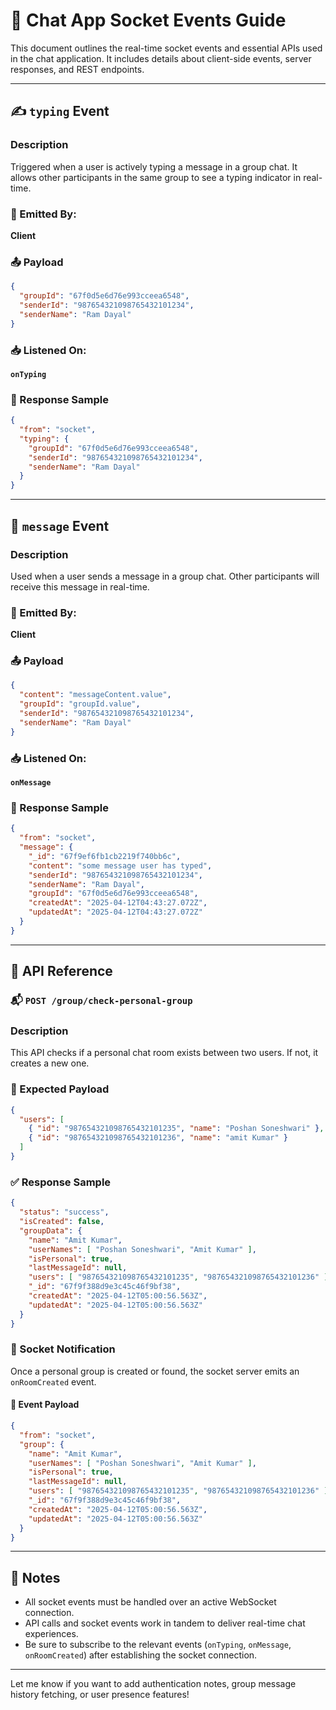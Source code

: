 # 📡 Chat App Socket Events Guide

This document outlines the real-time socket events and essential APIs used in the chat application. It includes details about client-side events, server responses, and REST endpoints.

---

## ✍️ `typing` Event

### Description  
Triggered when a user is actively typing a message in a group chat. It allows other participants in the same group to see a typing indicator in real-time.

### 🔁 Emitted By:  
**Client**

### 📤 Payload
```json
{
  "groupId": "67f0d5e6d76e993cceea6548",
  "senderId": "987654321098765432101234",
  "senderName": "Ram Dayal"
}
```

### 📥 Listened On:  
**`onTyping`**

### 📨 Response Sample
```json
{
  "from": "socket",
  "typing": {
    "groupId": "67f0d5e6d76e993cceea6548",
    "senderId": "987654321098765432101234",
    "senderName": "Ram Dayal"
  }
}
```

---

## 💬 `message` Event

### Description  
Used when a user sends a message in a group chat. Other participants will receive this message in real-time.

### 🔁 Emitted By:  
**Client**

### 📤 Payload
```json
{
  "content": "messageContent.value",
  "groupId": "groupId.value",
  "senderId": "987654321098765432101234",
  "senderName": "Ram Dayal"
}
```

### 📥 Listened On:  
**`onMessage`**

### 📨 Response Sample
```json
{
  "from": "socket",
  "message": {
    "_id": "67f9ef6fb1cb2219f740bb6c",
    "content": "some message user has typed",
    "senderId": "987654321098765432101234",
    "senderName": "Ram Dayal",
    "groupId": "67f0d5e6d76e993cceea6548",
    "createdAt": "2025-04-12T04:43:27.072Z",
    "updatedAt": "2025-04-12T04:43:27.072Z"
  }
}
```

---

## 🔗 API Reference

### 📬 `POST /group/check-personal-group`

### Description  
This API checks if a personal chat room exists between two users. If not, it creates a new one.

### 🧾 Expected Payload
```json
{
  "users": [
    { "id": "987654321098765432101235", "name": "Poshan Soneshwari" },
    { "id": "987654321098765432101236", "name": "amit Kumar" }
  ]
}
```

### ✅ Response Sample
```json
{
  "status": "success",
  "isCreated": false,
  "groupData": {
    "name": "Amit Kumar",
    "userNames": [ "Poshan Soneshwari", "Amit Kumar" ],
    "isPersonal": true,
    "lastMessageId": null,
    "users": [ "987654321098765432101235", "987654321098765432101236" ],
    "_id": "67f9f388d9e3c45c46f9bf38",
    "createdAt": "2025-04-12T05:00:56.563Z",
    "updatedAt": "2025-04-12T05:00:56.563Z"
  }
}
```

### 📡 Socket Notification  
Once a personal group is created or found, the socket server emits an `onRoomCreated` event.

#### 📨 Event Payload
```json
{
  "from": "socket",
  "group": {
    "name": "Amit Kumar",
    "userNames": [ "Poshan Soneshwari", "Amit Kumar" ],
    "isPersonal": true,
    "lastMessageId": null,
    "users": [ "987654321098765432101235", "987654321098765432101236" ],
    "_id": "67f9f388d9e3c45c46f9bf38",
    "createdAt": "2025-04-12T05:00:56.563Z",
    "updatedAt": "2025-04-12T05:00:56.563Z"
  }
}
```

---

## 📌 Notes

- All socket events must be handled over an active WebSocket connection.
- API calls and socket events work in tandem to deliver real-time chat experiences.
- Be sure to subscribe to the relevant events (`onTyping`, `onMessage`, `onRoomCreated`) after establishing the socket connection.

---

Let me know if you want to add authentication notes, group message history fetching, or user presence features!